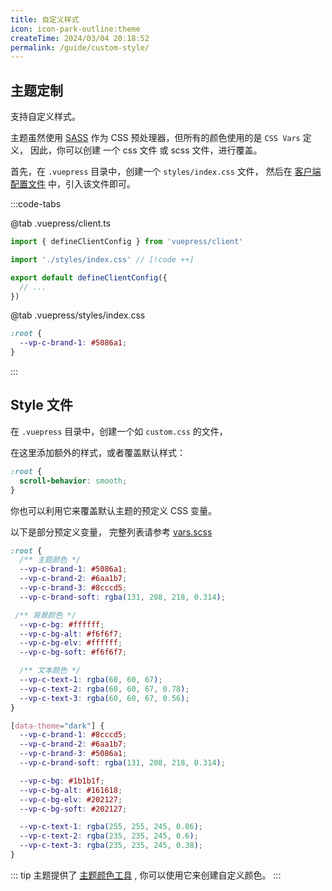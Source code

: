 ```yaml
---
title: 自定义样式
icon: icon-park-outline:theme
createTime: 2024/03/04 20:18:52
permalink: /guide/custom-style/
---
```


## 主题定制

支持自定义样式。

主题虽然使用 [SASS](https://sass-lang.com/) 作为 CSS 预处理器，但所有的颜色使用的是 `CSS Vars` 定义，
因此，你可以创建 一个 css 文件 或 scss 文件，进行覆盖。

首先，在 `.vuepress` 目录中，创建一个 `styles/index.css` 文件，
然后在 [客户端配置文件](https://v2.vuepress.vuejs.org/zh/guide/configuration.html#%E5%AE%A2%E6%88%B7%E7%AB%AF%E9%85%8D%E7%BD%AE%E6%96%87%E4%BB%B6) 中，引入该文件即可。

:::code-tabs

@tab .vuepress/client.ts

```ts
import { defineClientConfig } from 'vuepress/client'

import './styles/index.css' // [!code ++]

export default defineClientConfig({
  // ...
})
```

@tab .vuepress/styles/index.css

```css
:root {
  --vp-c-brand-1: #5086a1;
}
```

:::

## Style 文件

在 `.vuepress` 目录中，创建一个如 `custom.css` 的文件，

在这里添加额外的样式，或者覆盖默认样式：

``` scss
:root {
  scroll-behavior: smooth;
}
```

你也可以利用它来覆盖默认主题的预定义 CSS 变量。

以下是部分预定义变量， 完整列表请参考 [vars.scss](https://github.com/pengzhanbo/vuepress-theme-plume/blob/main/theme/src/client/styles/vars.scss)

```scss
:root {
  /** 主题颜色 */
  --vp-c-brand-1: #5086a1;
  --vp-c-brand-2: #6aa1b7;
  --vp-c-brand-3: #8cccd5;
  --vp-c-brand-soft: rgba(131, 208, 218, 0.314);

 /** 背景颜色 */
  --vp-c-bg: #ffffff;
  --vp-c-bg-alt: #f6f6f7;
  --vp-c-bg-elv: #ffffff;
  --vp-c-bg-soft: #f6f6f7;

  /** 文本颜色 */
  --vp-c-text-1: rgba(60, 60, 67);
  --vp-c-text-2: rgba(60, 60, 67, 0.78);
  --vp-c-text-3: rgba(60, 60, 67, 0.56);
}

[data-theme="dark"] {
  --vp-c-brand-1: #8cccd5;
  --vp-c-brand-2: #6aa1b7;
  --vp-c-brand-3: #5086a1;
  --vp-c-brand-soft: rgba(131, 208, 218, 0.314);

  --vp-c-bg: #1b1b1f;
  --vp-c-bg-alt: #161618;
  --vp-c-bg-elv: #202127;
  --vp-c-bg-soft: #202127;

  --vp-c-text-1: rgba(255, 255, 245, 0.86);
  --vp-c-text-2: rgba(235, 235, 245, 0.6);
  --vp-c-text-3: rgba(235, 235, 245, 0.38);
}
```

::: tip
主题提供了 [主题颜色工具](../../../tools/custom-theme.md) , 你可以使用它来创建自定义颜色。
:::
